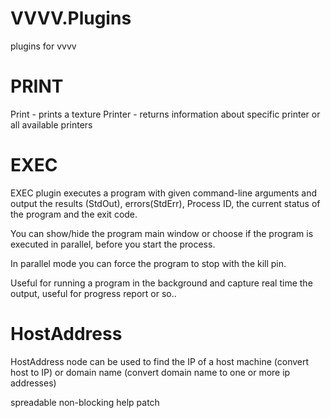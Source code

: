 VVVV.Plugins
============
plugins for vvvv



PRINT
===================================================================================================================

Print - prints a texture
Printer - returns information about specific printer or all available printers



EXEC
============
EXEC plugin executes a program with given command-line arguments and output the results (StdOut), errors(StdErr), 
Process ID, the current status of the program and the exit code.

You can show/hide the program main window or choose if the program is executed in parallel, 
before you start the process.

In parallel mode you can force the program to stop with the kill pin.

Useful for running a program in the background and capture real time the output, useful for progress report or so..



HostAddress
============
HostAddress node can be used to find the IP of a host machine (convert host to IP) or 
domain name (convert domain name to one or more ip addresses)

spreadable
non-blocking
help patch
